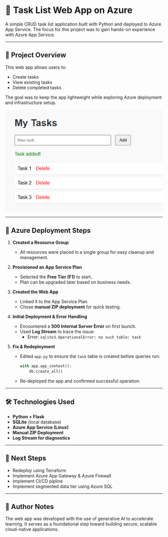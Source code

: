 # 📝 Task List Web App on Azure

A simple CRUD task list application built with Python and deployed to Azure App Service. The focus for this project was to gain hands-on experience with Azure App Service.

---

## 🚀 Project Overview

This web app allows users to:
- Create tasks
- View existing tasks
- Delete completed tasks

The goal was to keep the app lightweight while exploring Azure deployment and infrastructure setup.

![Task List Web App](image.png)

---

## 🧱 Azure Deployment Steps

1. **Created a Resource Group**
   - All resources were placed in a single group for easy cleanup and management.

2. **Provisioned an App Service Plan**
   - Selected the **Free Tier (F1)** to start.
   - Plan can be upgraded later based on business needs.

3. **Created the Web App**
   - Linked it to the App Service Plan.
   - Chose **manual ZIP deployment** for quick testing.

4. **Initial Deployment & Error Handling**
   - Encountered a **500 Internal Server Error** on first launch.
   - Used **Log Stream** to trace the issue:
     - Error: `sqlite3.OperationalError: no such table: task`

5. **Fix & Redeployment**
   - Edited `app.py` to ensure the `task` table is created before queries run:
     ```python
     with app.app_context():
         db.create_all()
     ```
   - Re-deployed the app and confirmed successful operation.

---

## 🛠️ Technologies Used

- **Python + Flask**
- **SQLite** (local database)
- **Azure App Service (Linux)**
- **Manual ZIP Deployment**
- **Log Stream for diagnostics**

---

## 🔐 Next Steps

- Redeploy using Terraform
- Implement Azure App Gateway & Azure Firewall
- Implement CI/CD pipline
- Implement segmented data tier using Azure SQL

---

## 📌 Author Notes

The web app was developed with the use of generative AI to accelerate learning. It serves as a foundational step toward building secure, scalable cloud-native applications.

